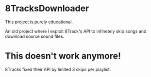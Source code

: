 # 8TracksDownloader

This project is purely educational.

An old project where I exploit 8Track's API to infinetely skip songs and download source sound files.

# This doesn't work anymore!

8Tracks fixed their API by limited 3 skips per playlist.
